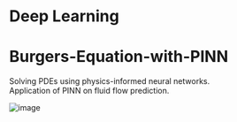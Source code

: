 # Deep Learning 

# Burgers-Equation-with-PINN
 Solving PDEs using physics-informed neural networks.  
 Application of PINN on fluid flow prediction.

 ![image](https://github.com/user-attachments/assets/e872cafe-e90b-4a15-b0f2-98adb74d612d)


